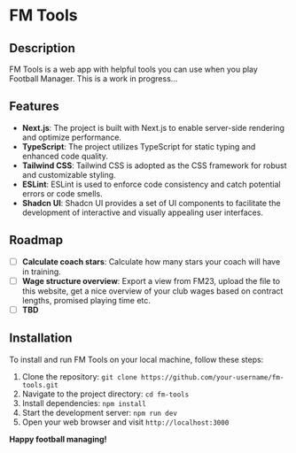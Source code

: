 # FM Tools

## Description

FM Tools is a web app with helpful tools you can use when you play Football Manager. This is a work in progress...

## Features

- **Next.js**: The project is built with Next.js to enable server-side rendering and optimize performance.
- **TypeScript**: The project utilizes TypeScript for static typing and enhanced code quality.
- **Tailwind CSS**: Tailwind CSS is adopted as the CSS framework for robust and customizable styling.
- **ESLint**: ESLint is used to enforce code consistency and catch potential errors or code smells.
- **Shadcn UI**: Shadcn UI provides a set of UI components to facilitate the development of interactive and visually appealing user interfaces.

## Roadmap

- [ ] **Calculate coach stars**: Calculate how many stars your coach will have in training.
- [ ] **Wage structure overview**: Export a view from FM23, upload the file to this website, get a nice overview of your club wages based on contract lengths, promised playing time etc.
- [ ] **TBD**

## Installation

To install and run FM Tools on your local machine, follow these steps:

1. Clone the repository: `git clone https://github.com/your-username/fm-tools.git`
2. Navigate to the project directory: `cd fm-tools`
3. Install dependencies: `npm install`
4. Start the development server: `npm run dev`
5. Open your web browser and visit `http://localhost:3000`

**Happy football managing!**

